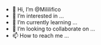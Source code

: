 - 👋 Hi, I’m @Mililifico
- 👀 I’m interested in ...
- 🌱 I’m currently learning ...
- 💞️ I’m looking to collaborate on ...
- 📫 How to reach me ...

<!---
Mililifico/Mililifico is a ✨ special ✨ repository because its `README.md` (this file) appears on your GitHub profile.
You can click the Preview link to take a look at your changes.
--->
